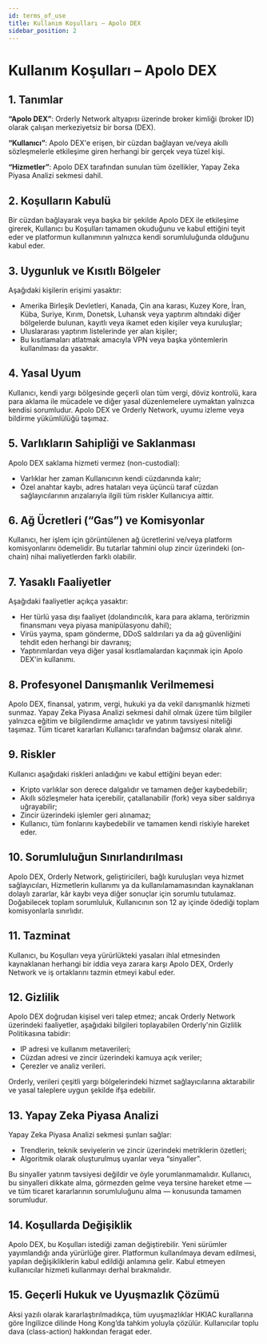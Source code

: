 ```yaml
---
id: terms_of_use
title: Kullanım Koşulları – Apolo DEX
sidebar_position: 2
---
```


# Kullanım Koşulları – Apolo DEX

## 1. Tanımlar

**“Apolo DEX”**: Orderly Network altyapısı üzerinde broker kimliği (broker ID) olarak çalışan merkeziyetsiz bir borsa (DEX).

**“Kullanıcı”**: Apolo DEX'e erişen, bir cüzdan bağlayan ve/veya akıllı sözleşmelerle etkileşime giren herhangi bir gerçek veya tüzel kişi.

**“Hizmetler”**: Apolo DEX tarafından sunulan tüm özellikler, Yapay Zeka Piyasa Analizi sekmesi dahil.

## 2. Koşulların Kabulü

Bir cüzdan bağlayarak veya başka bir şekilde Apolo DEX ile etkileşime girerek, Kullanıcı bu Koşulları tamamen okuduğunu ve kabul ettiğini teyit eder ve platformun kullanımının yalnızca kendi sorumluluğunda olduğunu kabul eder.

## 3. Uygunluk ve Kısıtlı Bölgeler

Aşağıdaki kişilerin erişimi yasaktır:

- Amerika Birleşik Devletleri, Kanada, Çin ana karası, Kuzey Kore, İran, Küba, Suriye, Kırım, Donetsk, Luhansk veya yaptırım altındaki diğer bölgelerde bulunan, kayıtlı veya ikamet eden kişiler veya kuruluşlar;
- Uluslararası yaptırım listelerinde yer alan kişiler;
- Bu kısıtlamaları atlatmak amacıyla VPN veya başka yöntemlerin kullanılması da yasaktır.

## 4. Yasal Uyum

Kullanıcı, kendi yargı bölgesinde geçerli olan tüm vergi, döviz kontrolü, kara para aklama ile mücadele ve diğer yasal düzenlemelere uymaktan yalnızca kendisi sorumludur. Apolo DEX ve Orderly Network, uyumu izleme veya bildirme yükümlülüğü taşımaz.

## 5. Varlıkların Sahipliği ve Saklanması

Apolo DEX saklama hizmeti vermez (non-custodial):

- Varlıklar her zaman Kullanıcının kendi cüzdanında kalır;
- Özel anahtar kaybı, adres hataları veya üçüncü taraf cüzdan sağlayıcılarının arızalarıyla ilgili tüm riskler Kullanıcıya aittir.

## 6. Ağ Ücretleri (“Gas”) ve Komisyonlar

Kullanıcı, her işlem için görüntülenen ağ ücretlerini ve/veya platform komisyonlarını ödemelidir. Bu tutarlar tahmini olup zincir üzerindeki (on-chain) nihai maliyetlerden farklı olabilir.

## 7. Yasaklı Faaliyetler

Aşağıdaki faaliyetler açıkça yasaktır:

- Her türlü yasa dışı faaliyet (dolandırıcılık, kara para aklama, terörizmin finansmanı veya piyasa manipülasyonu dahil);
- Virüs yayma, spam gönderme, DDoS saldırıları ya da ağ güvenliğini tehdit eden herhangi bir davranış;
- Yaptırımlardan veya diğer yasal kısıtlamalardan kaçınmak için Apolo DEX'in kullanımı.

## 8. Profesyonel Danışmanlık Verilmemesi

Apolo DEX, finansal, yatırım, vergi, hukuki ya da vekil danışmanlık hizmeti sunmaz. Yapay Zeka Piyasa Analizi sekmesi dahil olmak üzere tüm bilgiler yalnızca eğitim ve bilgilendirme amaçlıdır ve yatırım tavsiyesi niteliği taşımaz. Tüm ticaret kararları Kullanıcı tarafından bağımsız olarak alınır.

## 9. Riskler

Kullanıcı aşağıdaki riskleri anladığını ve kabul ettiğini beyan eder:

- Kripto varlıklar son derece dalgalıdır ve tamamen değer kaybedebilir;
- Akıllı sözleşmeler hata içerebilir, çatallanabilir (fork) veya siber saldırıya uğrayabilir;
- Zincir üzerindeki işlemler geri alınamaz;
- Kullanıcı, tüm fonlarını kaybedebilir ve tamamen kendi riskiyle hareket eder.

## 10. Sorumluluğun Sınırlandırılması

Apolo DEX, Orderly Network, geliştiricileri, bağlı kuruluşları veya hizmet sağlayıcıları, Hizmetlerin kullanımı ya da kullanılamamasından kaynaklanan dolaylı zararlar, kâr kaybı veya diğer sonuçlar için sorumlu tutulamaz. Doğabilecek toplam sorumluluk, Kullanıcının son 12 ay içinde ödediği toplam komisyonlarla sınırlıdır.

## 11. Tazminat

Kullanıcı, bu Koşulları veya yürürlükteki yasaları ihlal etmesinden kaynaklanan herhangi bir iddia veya zarara karşı Apolo DEX, Orderly Network ve iş ortaklarını tazmin etmeyi kabul eder.

## 12. Gizlilik

Apolo DEX doğrudan kişisel veri talep etmez; ancak Orderly Network üzerindeki faaliyetler, aşağıdaki bilgileri toplayabilen Orderly'nin Gizlilik Politikasına tabidir:

- IP adresi ve kullanım metaverileri;
- Cüzdan adresi ve zincir üzerindeki kamuya açık veriler;
- Çerezler ve analiz verileri.

Orderly, verileri çeşitli yargı bölgelerindeki hizmet sağlayıcılarına aktarabilir ve yasal taleplere uygun şekilde ifşa edebilir.

## 13. Yapay Zeka Piyasa Analizi

Yapay Zeka Piyasa Analizi sekmesi şunları sağlar:

- Trendlerin, teknik seviyelerin ve zincir üzerindeki metriklerin özetleri;
- Algoritmik olarak oluşturulmuş uyarılar veya “sinyaller”.

Bu sinyaller yatırım tavsiyesi değildir ve öyle yorumlanmamalıdır. Kullanıcı, bu sinyalleri dikkate alma, görmezden gelme veya tersine hareket etme — ve tüm ticaret kararlarının sorumluluğunu alma — konusunda tamamen sorumludur.

## 14. Koşullarda Değişiklik

Apolo DEX, bu Koşulları istediği zaman değiştirebilir. Yeni sürümler yayımlandığı anda yürürlüğe girer. Platformun kullanılmaya devam edilmesi, yapılan değişikliklerin kabul edildiği anlamına gelir. Kabul etmeyen kullanıcılar hizmeti kullanmayı derhal bırakmalıdır.

## 15. Geçerli Hukuk ve Uyuşmazlık Çözümü

Aksi yazılı olarak kararlaştırılmadıkça, tüm uyuşmazlıklar HKIAC kurallarına göre İngilizce dilinde Hong Kong’da tahkim yoluyla çözülür. Kullanıcılar toplu dava (class-action) hakkından feragat eder.
